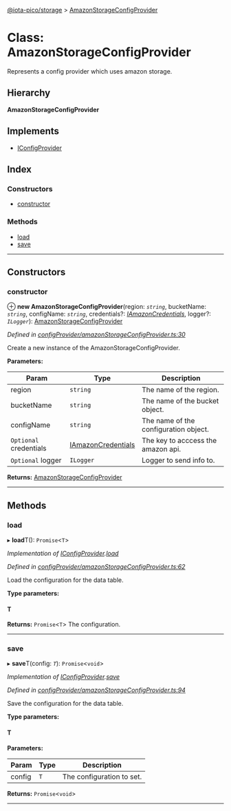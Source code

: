 [@iota-pico/storage](../README.md) > [AmazonStorageConfigProvider](../classes/amazonstorageconfigprovider.md)

# Class: AmazonStorageConfigProvider

Represents a config provider which uses amazon storage.

## Hierarchy

**AmazonStorageConfigProvider**

## Implements

* [IConfigProvider](../interfaces/iconfigprovider.md)

## Index

### Constructors

* [constructor](amazonstorageconfigprovider.md#constructor)

### Methods

* [load](amazonstorageconfigprovider.md#load)
* [save](amazonstorageconfigprovider.md#save)

---

## Constructors

<a id="constructor"></a>

###  constructor

⊕ **new AmazonStorageConfigProvider**(region: *`string`*, bucketName: *`string`*, configName: *`string`*, credentials?: *[IAmazonCredentials](../interfaces/iamazoncredentials.md)*, logger?: *`ILogger`*): [AmazonStorageConfigProvider](amazonstorageconfigprovider.md)

*Defined in [configProvider/amazonStorageConfigProvider.ts:30](https://github.com/iota-pico/storage/blob/d99de76/src/configProvider/amazonStorageConfigProvider.ts#L30)*

Create a new instance of the AmazonStorageConfigProvider.

**Parameters:**

| Param | Type | Description |
| ------ | ------ | ------ |
| region | `string` |  The name of the region. |
| bucketName | `string` |  The name of the bucket object. |
| configName | `string` |  The name of the configuration object. |
| `Optional` credentials | [IAmazonCredentials](../interfaces/iamazoncredentials.md) |  The key to acccess the amazon api. |
| `Optional` logger | `ILogger` |  Logger to send info to. |

**Returns:** [AmazonStorageConfigProvider](amazonstorageconfigprovider.md)

___

## Methods

<a id="load"></a>

###  load

▸ **load**T(): `Promise`<`T`>

*Implementation of [IConfigProvider](../interfaces/iconfigprovider.md).[load](../interfaces/iconfigprovider.md#load)*

*Defined in [configProvider/amazonStorageConfigProvider.ts:62](https://github.com/iota-pico/storage/blob/d99de76/src/configProvider/amazonStorageConfigProvider.ts#L62)*

Load the configuration for the data table.

**Type parameters:**

#### T 

**Returns:** `Promise`<`T`>
The configuration.

___
<a id="save"></a>

###  save

▸ **save**T(config: *`T`*): `Promise`<`void`>

*Implementation of [IConfigProvider](../interfaces/iconfigprovider.md).[save](../interfaces/iconfigprovider.md#save)*

*Defined in [configProvider/amazonStorageConfigProvider.ts:94](https://github.com/iota-pico/storage/blob/d99de76/src/configProvider/amazonStorageConfigProvider.ts#L94)*

Save the configuration for the data table.

**Type parameters:**

#### T 
**Parameters:**

| Param | Type | Description |
| ------ | ------ | ------ |
| config | `T` |  The configuration to set. |

**Returns:** `Promise`<`void`>

___

